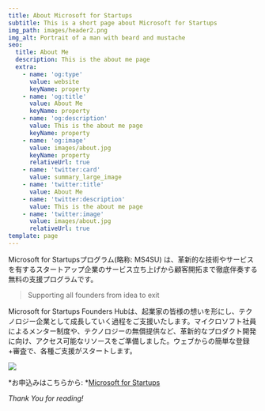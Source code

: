 ```yaml
---
title: About Microsoft for Startups
subtitle: This is a short page about Microsoft for Startups
img_path: images/header2.png
img_alt: Portrait of a man with beard and mustache
seo:
  title: About Me
  description: This is the about me page
  extra:
    - name: 'og:type'
      value: website
      keyName: property
    - name: 'og:title'
      value: About Me
      keyName: property
    - name: 'og:description'
      value: This is the about me page
      keyName: property
    - name: 'og:image'
      value: images/about.jpg
      keyName: property
      relativeUrl: true
    - name: 'twitter:card'
      value: summary_large_image
    - name: 'twitter:title'
      value: About Me
    - name: 'twitter:description'
      value: This is the about me page
    - name: 'twitter:image'
      value: images/about.jpg
      relativeUrl: true
template: page
---
```

Microsoft for Startupsプログラム(略称: MS4SU) は、革新的な技術やサービスを有するスタートアップ企業のサービス立ち上げから顧客開拓まで徹底伴奏する無料の支援プログラムです。

> Supporting all founders from idea to exit

Microsoft for Startups Founders Hubは、起業家の皆様の想いを形にし、テクノロジー企業として成長していく過程をご支援いたします。マイクロソフト社員によるメンター制度や、テクノロジーの無償提供など、革新的なプロダクト開発に向け、アクセス可能なリソースをご準備しました。ウェブからの簡単な登録+審査で、各種ご支援がスタートします。



![](images/details.png)

*お申込みはこちらから: *[Microsoft for Startups](https://startups.microsoft.com/)


*Thank You for reading!*
